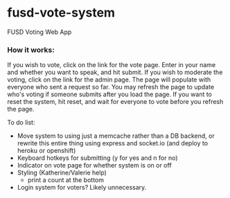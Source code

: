 # fusd-vote-system
FUSD Voting Web App

<h3>How it works:</h3>
If you wish to vote, click on the link for the vote page. Enter in your name and whether you want to speak, and hit submit. 
If you wish to moderate the voting, click on the link for the admin page. The page will populate with everyone who sent a request so far. You may refresh the page to update who's voting if someone submits after you load the page. If you want to reset the system, hit reset, and wait for everyone to vote before you refresh the page.
		
		
To do list:
- Move system to using just a memcache rather than a DB backend, or rewrite this entire thing using express and socket.io (and deploy to heroku or openshift)
- Keyboard hotkeys for submitting (y for yes and n for no)
- Indicator on vote page for whether system is on or off
- Styling (Katherine/Valerie help)
  - print a count at the bottom
- Login system for voters? Likely unnecessary.
